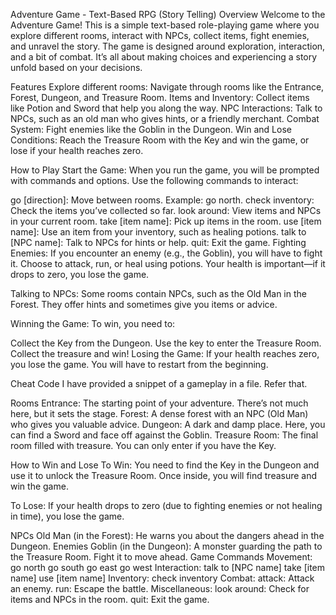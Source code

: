 Adventure Game - Text-Based RPG (Story Telling)
Overview
Welcome to the Adventure Game! This is a simple text-based role-playing game where you explore different rooms, interact with NPCs, collect items, fight enemies, and unravel the story. The game is designed around exploration, interaction, and a bit of combat. It’s all about making choices and experiencing a story unfold based on your decisions.

Features
Explore different rooms: Navigate through rooms like the Entrance, Forest, Dungeon, and Treasure Room.
Items and Inventory: Collect items like Potion and Sword that help you along the way.
NPC Interactions: Talk to NPCs, such as an old man who gives hints, or a friendly merchant.
Combat System: Fight enemies like the Goblin in the Dungeon.
Win and Lose Conditions: Reach the Treasure Room with the Key and win the game, or lose if your health reaches zero.

How to Play
Start the Game: When you run the game, you will be prompted with commands and options. Use the following commands to interact:

go [direction]: Move between rooms. Example: go north.
check inventory: Check the items you’ve collected so far.
look around: View items and NPCs in your current room.
take [item name]: Pick up items in the room.
use [item name]: Use an item from your inventory, such as healing potions.
talk to [NPC name]: Talk to NPCs for hints or help.
quit: Exit the game.
Fighting Enemies: If you encounter an enemy (e.g., the Goblin), you will have to fight it. Choose to attack, run, or heal using potions. Your health is important—if it drops to zero, you lose the game.

Talking to NPCs: Some rooms contain NPCs, such as the Old Man in the Forest. They offer hints and sometimes give you items or advice.

Winning the Game: To win, you need to:

Collect the Key from the Dungeon.
Use the key to enter the Treasure Room.
Collect the treasure and win!
Losing the Game: If your health reaches zero, you lose the game. You will have to restart from the beginning.

Cheat Code
I have provided a snippet of a gameplay in a file. Refer that.

Rooms
Entrance: The starting point of your adventure. There’s not much here, but it sets the stage.
Forest: A dense forest with an NPC (Old Man) who gives you valuable advice.
Dungeon: A dark and damp place. Here, you can find a Sword and face off against the Goblin.
Treasure Room: The final room filled with treasure. You can only enter if you have the Key.

How to Win and Lose
To Win: You need to find the Key in the Dungeon and use it to unlock the Treasure Room. Once inside, you will find treasure and win the game.

To Lose: If your health drops to zero (due to fighting enemies or not healing in time), you lose the game.

NPCs
Old Man (in the Forest): He warns you about the dangers ahead in the Dungeon.
Enemies
Goblin (in the Dungeon): A monster guarding the path to the Treasure Room. Fight it to move ahead.
Game Commands
Movement:
go north
go south
go east
go west
Interaction:
talk to [NPC name]
take [item name]
use [item name]
Inventory:
check inventory
Combat:
attack: Attack an enemy.
run: Escape the battle.
Miscellaneous:
look around: Check for items and NPCs in the room.
quit: Exit the game.
